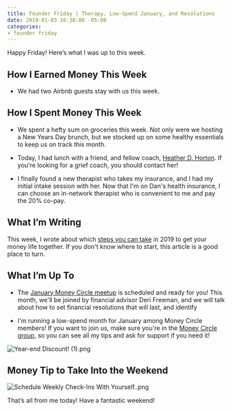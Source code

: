 ```yaml
---
title: Founder Friday | Therapy, Low-Spend January, and Resolutions
date: 2019-01-03 16:38:00 -05:00
categories:
- founder friday
---
```


Happy Friday! Here’s what I was up to this week.

## How I Earned Money This Week

* We had two Airbnb guests stay with us this week.

## How I Spent Money This Week

* We spent a hefty sum on groceries this week. Not only were we hosting a New Years Day brunch, but we stocked up on some healthy essentials to keep us on track this month.

* Today, I had lunch with a friend, and fellow coach, [Heather D. Horton](https://www.heatherdhorton.com/). If you're looking for a grief coach, you should contact her!

* I finally found a new therapist who takes my insurance, and I had my initial intake session with her. Now that I'm on Dan's health insurance, I can choose an in-network therapist who is convenient to me and pay the 20% co-pay.

## What I’m Writing

This week, I wrote about which [steps you can take](https://www.maggiegermano.com/blog/how-to-get-your-financial-life-in-order-in-2019/) in 2019 to get your money life together. If you don't know where to start, this article is a good place to turn.

## What I’m Up To

* The [January Money Circle meetup](https://www.eventbrite.com/e/money-circle-financial-resolutions-that-last-tickets-54309667678) is scheduled and ready for you! This month, we'll be joined by financial advisor Deri Freeman, and we will talk about how to set financial resolutions that will last, and identify

* I'm running a low-spend month for January among Money Circle members! If you want to join us, make sure you're in the [Money Circle group](https://www.facebook.com/groups/MoneyCircleGroup), so you can see all my tips and ask for support if you need it!

![Year-end Discount! (1).png](/uploads/Year-end%20Discount!%20(1).png)

## Money Tip to Take Into the Weekend

![Schedule Weekly Check-Ins With Yourself..png](/uploads/Schedule%20Weekly%20Check-Ins%20With%20Yourself..png)

That’s all from me today! Have a fantastic weekend!
